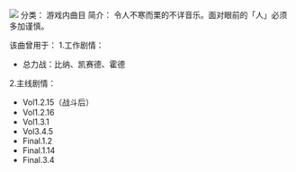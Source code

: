 ![](//static.kivo.wiki/images/music/cover/Lw1eoKI5CyYVQcmyv3C2CyLP43W4ltMm.png)
分类： 游戏内曲目
简介：
令人不寒而栗的不详音乐。面对眼前的「人」必须多加谨慎。

该曲曾用于：
1.工作剧情：
 - 总力战：比纳、凯赛德、霍德

2.主线剧情：
 - Vol1.2.15（战斗后）
 - Vol1.2.16
 - Vol1.3.1
 - Vol3.4.5
 - Final.1.2
 - Final.1.14
 - Final.3.4
